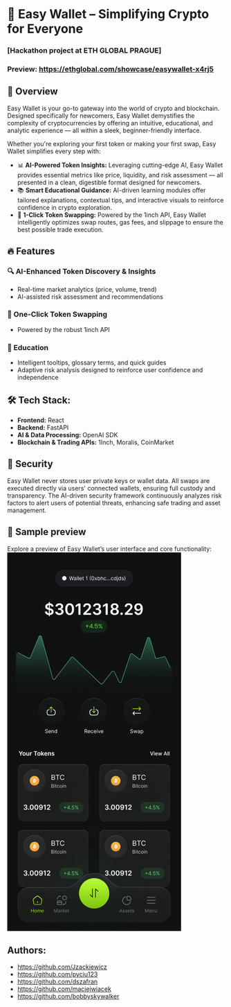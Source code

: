 # 🚀 Easy Wallet – Simplifying Crypto for Everyone
### [Hackathon project at ETH GLOBAL PRAGUE]
### Preview: https://ethglobal.com/showcase/easywallet-x4rj5 

## 🧠 Overview
Easy Wallet is your go-to gateway into the world of crypto and blockchain. Designed specifically for newcomers, Easy Wallet demystifies the complexity of cryptocurrencies by offering an intuitive, educational, and analytic experience — all within a sleek, beginner-friendly interface.

Whether you're exploring your first token or making your first swap, Easy Wallet simplifies every step with:

- 📊 **AI-Powered Token Insights:** Leveraging cutting-edge AI, Easy Wallet provides essential metrics like price, liquidity, and risk assessment — all presented in a clean, digestible format designed for newcomers.
- 📚 **Smart Educational Guidance:** AI-driven learning modules offer tailored explanations, contextual tips, and interactive visuals to reinforce confidence in crypto exploration.
- 🔄 **1-Click Token Swapping:** Powered by the 1inch API, Easy Wallet intelligently optimizes swap routes, gas fees, and slippage to ensure the best possible trade execution.

## 🔥 Features

### 🔍 AI-Enhanced Token Discovery & Insights
- Real-time market analytics (price, volume, trend)
- AI-assisted risk assessment and recommendations

### 💱 One-Click Token Swapping
- Powered by the robust 1inch API

### 📖 Education
- Intelligent tooltips, glossary terms, and quick guides
- Adaptive risk analysis designed to reinforce user confidence and independence

## 🛠️ Tech Stack:
- **Frontend:** React
- **Backend:** FastAPI
- **AI & Data Processing:** OpenAI SDK
- **Blockchain & Trading APIs:** 1Inch, Moralis, CoinMarket

## 🔐 Security
Easy Wallet never stores user private keys or wallet data. All swaps are executed directly via users' connected wallets, ensuring full custody and transparency. The AI-driven security framework continuously analyzes risk factors to alert users of potential threats, enhancing safe trading and asset management.

## 🎥 Sample preview
Explore a preview of Easy Wallet’s user interface and core functionality:
![Easy Wallet Demo](misc/Home.png)

## Authors:
* https://github.com/Jzackiewicz
* https://github.com/pyciu123
* https://github.com/dszafran
* https://github.com/maciejwiacek
* https://github.com/bobbyskywalker